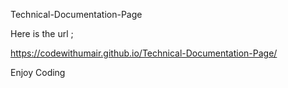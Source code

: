 Technical-Documentation-Page

Here is the url ;

https://codewithumair.github.io/Technical-Documentation-Page/

Enjoy Coding